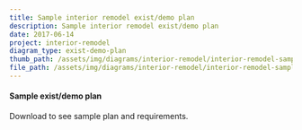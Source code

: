 ```yaml
---
title: Sample interior remodel exist/demo plan
description: Sample interior remodel exist/demo plan
date: 2017-06-14
project: interior-remodel
diagram_type: exist-demo-plan
thumb_path: /assets/img/diagrams/interior-remodel/interior-remodel-sample-exist-demo-plan.png
file_path: /assets/img/diagrams/interior-remodel/interior-remodel-sample-exist-demo-plan.pdf
---
```

#### Sample exist/demo plan
Download to see sample plan and requirements.
